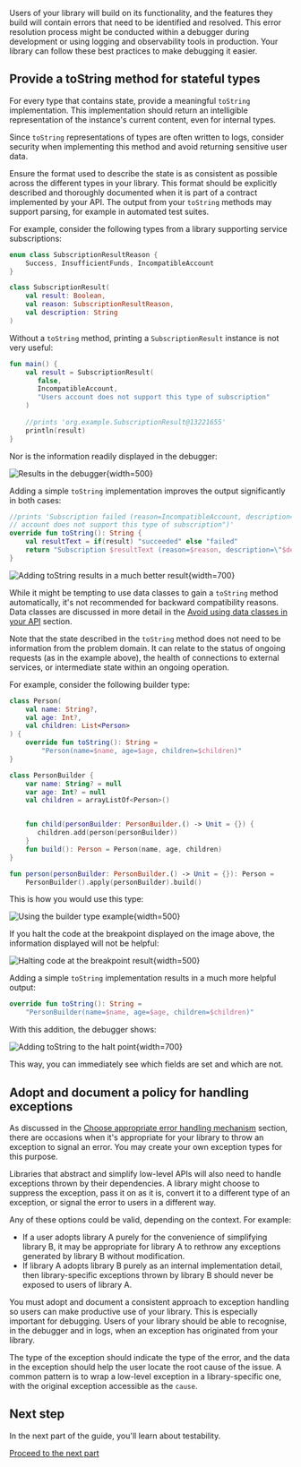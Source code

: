 [//]: # (title: 可调试性)

Users of your library will build on its functionality, and the features they build will contain errors that need to be identified and resolved.
This error resolution process might be conducted within a debugger during development or using logging and observability tools in production.
Your library can follow these best practices to make debugging it easier.

## Provide a toString method for stateful types

For every type that contains state, provide a meaningful `toString` implementation.
This implementation should return an intelligible representation of the instance's current content, even for internal types.

Since `toString` representations of types are often written to logs, consider security when implementing this method and
avoid returning sensitive user data.

Ensure the format used to describe the state is as consistent as possible across the different types in your library.
This format should be explicitly described and thoroughly documented when it is part of a contract implemented by your API.
The output from your `toString` methods may support parsing, for example in automated test suites.

For example, consider the following types from a library supporting service subscriptions:

```kotlin
enum class SubscriptionResultReason {
    Success, InsufficientFunds, IncompatibleAccount
}

class SubscriptionResult(
    val result: Boolean,
    val reason: SubscriptionResultReason,
    val description: String
)
```

Without a `toString` method, printing a `SubscriptionResult` instance is not very useful:

```kotlin
fun main() {
    val result = SubscriptionResult(
       false,
       IncompatibleAccount,
       "Users account does not support this type of subscription"
    )
    
    //prints 'org.example.SubscriptionResult@13221655'
    println(result)
}
```

Nor is the information readily displayed in the debugger:

![Results in the debugger](debugger-result.png){width=500}

Adding a simple `toString` implementation improves the output significantly in both cases:

```kotlin
//prints 'Subscription failed (reason=IncompatibleAccount, description="Users 
// account does not support this type of subscription")'
override fun toString(): String {
    val resultText = if(result) "succeeded" else "failed"
    return "Subscription $resultText (reason=$reason, description=\"$description\")"
}
```

![Adding toString results in a much better result](debugger-result-tostring.png){width=700}

While it might be tempting to use data classes to gain a `toString` method automatically, it's not  recommended for backward compatibility reasons.
Data classes are discussed in more detail in the [Avoid using data classes in your API](api-guidelines-backward-compatibility.md#avoid-using-data-classes-in-your-api) section.

Note that the state described in the `toString` method does not need to be information from the problem domain.
It can relate to the status of ongoing requests (as in the example above), the health of connections to external services,
or intermediate state within an ongoing operation.

For example, consider the following builder type:

```kotlin
class Person(
    val name: String?,
    val age: Int?,
    val children: List<Person>
) {
    override fun toString(): String =
        "Person(name=$name, age=$age, children=$children)"
}

class PersonBuilder {
    var name: String? = null
    var age: Int? = null
    val children = arrayListOf<Person>()


    fun child(personBuilder: PersonBuilder.() -> Unit = {}) {
       children.add(person(personBuilder))
    }
    fun build(): Person = Person(name, age, children)
}

fun person(personBuilder: PersonBuilder.() -> Unit = {}): Person = 
    PersonBuilder().apply(personBuilder).build()
```

This is how you would use this type:

![Using the builder type example](halt-breakpoint.png){width=500}

If you halt the code at the breakpoint displayed on the image above, the information displayed will not be helpful:

![Halting code at the breakpoint result](halt-result.png){width=500}

Adding a simple `toString` implementation results in a much more helpful output:

```kotlin
override fun toString(): String =
    "PersonBuilder(name=$name, age=$age, children=$children)"
```

With this addition, the debugger shows:

![Adding toString to the halt point](halt-tostring-result.png){width=700}

This way, you can immediately see which fields are set and which are not.

## Adopt and document a policy for handling exceptions

As discussed in the [Choose appropriate error handling mechanism](api-guidelines-consistency.md#choose-the-appropriate-error-handling-mechanism) section,
there are occasions when it's appropriate for your library to throw an exception to signal an error.
You may create your own exception types for this purpose.

Libraries that abstract and simplify low-level APIs will also need to handle exceptions thrown by their dependencies.
A library might choose to suppress the exception, pass it on as it is, convert it to a different type of an exception,
or signal the error to users in a different way.

Any of these options could be valid, depending on the context. For example:

* If a user adopts library A purely for the convenience of simplifying library B, it may be appropriate for library A to rethrow any exceptions generated by library B without modification.
* If library A adopts library B purely as an internal implementation detail, then library-specific exceptions thrown by library B should never be exposed to users of library A.

You must adopt and document a consistent approach to exception handling so users can make productive use of your library.
This is especially important for debugging. Users of your library should be able to recognise, in the debugger and in logs,
when an exception has originated from your library.

The type of the exception should indicate the type of the error, and the data in the exception should help the user
locate the root cause of the issue.
A common pattern is to wrap a low-level exception in a library-specific one, with the original exception accessible as the `cause`.

## Next step

In the next part of the guide, you'll learn about testability.

[Proceed to the next part](api-guidelines-testability.md)
